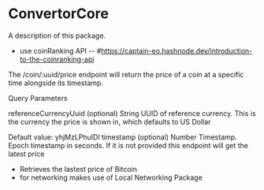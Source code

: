 # ConvertorCore

A description of this package.
- use coinRanking API -- #https://captain-eo.hashnode.dev/introduction-to-the-coinranking-api

The /coin/:uuid/price endpoint will return the price of a coin at a specific time alongside its timestamp.

Query Parameters

referenceCurrencyUuid (optional)    String    UUID of reference currency. This is the currency the price is shown in, which defaults to US Dollar 

Default value: yhjMzLPhuIDl
timestamp (optional)    Number    Timestamp. Epoch timestamp in seconds. If it is not provided this endpoint will get the latest price

- Retrieves the lastest price of Bitcoin
- for networking makes use of Local Networking Package


